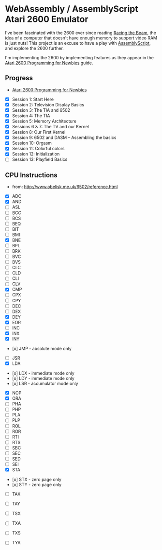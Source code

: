 # WebAssembly / AssemblyScript Atari 2600 Emulator 

I've been fascinated with the 2600 ever since reading [Racing the Beam](https://www.amazon.co.uk/Racing-Beam-Computer-Platform-Studies/dp/026201257X), the idea of a computer that doesn't have enough memory to support video RAM is just nuts! This project is an excuse to have a play with [AssemblyScript](https://docs.assemblyscript.org/), and explore the 2600 further.

I'm implementing the 2600 by implementing features as they appear in the [Atari 2600 Programming for Newbies](https://cdn.hackaday.io/files/1646277043401568/Atari_2600_Programming_for_Newbies_Revised_Edition.pdf) guide.




## Progress

 - [Atari 2600 Programming for Newbies](https://cdn.hackaday.io/files/1646277043401568/Atari_2600_Programming_for_Newbies_Revised_Edition.pdf)
  - [x] Session 1: Start Here
  - [x] Session 2: Television Display Basics
  - [x] Session 3: The TIA and 6502
  - [x] Session 4: The TIA
  - [x] Session 5: Memory Architecture
  - [x] Sessions 6 & 7: The TV and our Kernel
  - [x] Session 8: Our First Kernel
  - [x] Session 9: 6502 and DASM – Assembling the basics
  - [x] Session 10: Orgasm
  - [x] Session 11: Colorful colors
  - [x] Session 12: Initialization
  - [ ] Session 13: Playfield Basics

## CPU Instructions

 - from: http://www.obelisk.me.uk/6502/reference.html

 - [x] ADC
 - [x] AND
 - [ ] ASL
 - [ ] BCC
 - [ ] BCS
 - [ ] BEQ
 - [ ] BIT
 - [ ] BMI
 - [x] BNE
 - [ ] BPL
 - [ ] BRK
 - [ ] BVC
 - [ ] BVS
 - [ ] CLC
 - [ ] CLD
 - [ ] CLI
 - [ ] CLV
 - [x] CMP
 - [ ] CPX
 - [ ] CPY
 - [ ] DEC
 - [ ] DEX
 - [x] DEY
 - [x] EOR
 - [ ] INC
 - [x] INX
 - [x] INY
 - [o] JMP - absolute mode only
 - [ ] JSR
 - [x] LDA
 - [o] LDX - immediate mode only
 - [o] LDY - immediate mode only
 - [o] LSR - accumulator mode only
 - [x] NOP
 - [x] ORA
 - [ ] PHA
 - [ ] PHP
 - [ ] PLA
 - [ ] PLP
 - [ ] ROL
 - [ ] ROR
 - [ ] RTI
 - [ ] RTS
 - [ ] SBC
 - [ ] SEC
 - [ ] SED
 - [ ] SEI
 - [x] STA 
 - [o] STX - zero page only
 - [o] STY - zero page only
 - [ ] TAX
 - [ ] TAY
 - [ ] TSX
 - [ ] TXA
 - [ ] TXS
 - [ ] TYA


